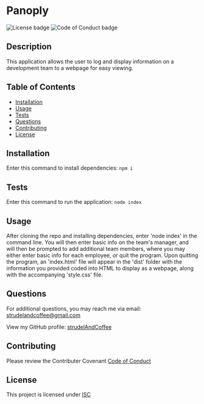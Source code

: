 # Panoply

![License badge](https://img.shields.io/badge/License-ISC-green)
![Code of Conduct badge](https://img.shields.io/badge/Contributor%20Covenant-2.1-4baaaa.svg)

## Description

This application allows the user to log and display information on a development team to a webpage for easy viewing.

## Table of Contents

* [Installation](#installation)
* [Usage](#usage)
* [Tests](#tests)
* [Questions](#questions)
* [Contributing](#contributing)
* [License](#license)

## Installation

Enter this command to install dependencies: `npm i`

## Tests

Enter this command to run the application: `node index`

## Usage

After cloning the repo and installing dependencies, enter 'node index' in the command line. You will then enter basic info on the team's manager, and will then be prompted to add additional team members, where you may either enter basic info for each employee, or quit the program. Upon quitting the program, an 'index.html' file will appear in the 'dist' folder with the information you provided coded into HTML to display as a webpage, along with the accompanying 'style.css' file.

## Questions

For additional questions, you may reach me via email: strudelandcoffee@gmail.com 

View my GitHub profile: [strudelAndCoffee](https://github.com/strudelAndCoffee)

## Contributing

Please review the Contributer Covenant [Code of Conduct](https://www.contributor-covenant.org/version/2/1/code_of_conduct/code_of_conduct.txt)

## License

This project is licensed under [ISC](https://choosealicense.com/licenses/isc)
